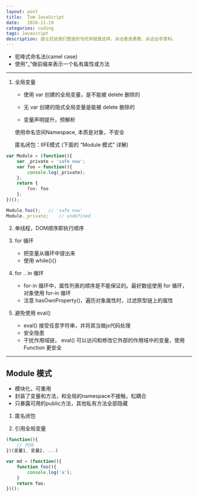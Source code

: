 ```yaml
---
layout: post
title:  Tom JavaScript
date:   2016-11-19
categories: coding
tags: Javascript
description: 迪士尼给我们营造的乌托邦就是这样，永远善良勇敢，永远出乎意料。
---
```


* 驼峰式命名法(camel case)
* 使用“_”做前缀来表示一个私有属性或方法

-----

1. 全局变量
    
    * 使用 var 创建的全局变量，是不能被 delete 删除的
    * 无 var 创建的隐式全局变量是能被 delete 删除的
    
    * 变量声明提升，预解析
    
    使用命名空间Namespace, 本质是对象，不安全
    
    匿名闭包：IIFE模式  (下面的 “Module 模式” 详解)

``` javascript
var Module = (function(){
    var _private = 'safe now';
    var foo = function(){
        console.log(_private);
    };
    return {
        foo: foo
    };
})();

Module.foo();   // 'safe now'
Module._private;    // undefined
```
    
2. 单线程，DOM顺序即执行顺序

3. for 循环

    * 把变量从循环中提出来
    * 使用 while(){}
    
4. for .. in 循环

    * for-in 循环中，属性列表的顺序是不能保证的。最好数组使用 for 循环，对象使用 for-in 循环
    * 注意 hasOwnProperty()，遍历对象属性时，过滤原型链上的属性
    
5. 避免使用 eval()

    * eval() 接受任意字符串，并将其当做js代码处理
    * 安全隐患
    * 干扰作用域链， eval() 可以访问和修改它外部的作用域中的变量，使用 Function 更安全
    
-----

## Module 模式

* 模块化，可重用
* 封装了变量和方法，和全局的namespace不接触，松耦合
* 只暴露可用的public方法，其他私有方法全部隐藏

1. 匿名闭包

2. 引用全局变量

``` javascript
(function(){
    // 代码
})(变量1, 变量2, ...)
```


``` javascript
var md = (function(){
    function foo(){
        console.log('a');
    }
    return foo;
})();
```
